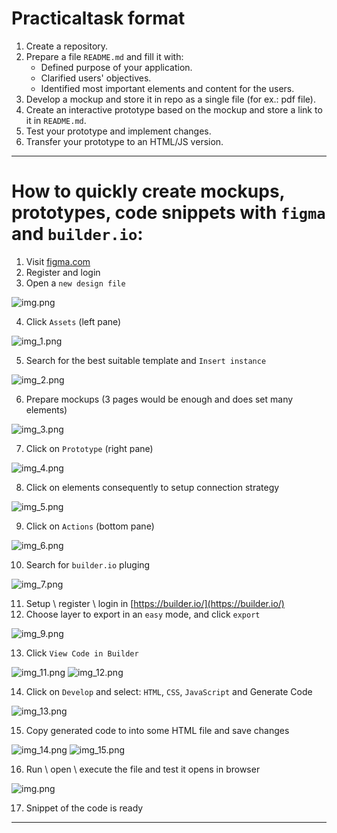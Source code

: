 # Practicaltask format

1. Create a repository.
2. Prepare a file `README.md` and fill it with:
   - Defined purpose of your application.
   - Clarified users' objectives.
   - Identified most important elements and content for the users.
3. Develop a mockup and store it in repo as a single file (for ex.: pdf file).
4. Create an interactive prototype based on the mockup and store a link to it in `README.md`.
5. Test your prototype and implement changes.
6. Transfer your prototype to an HTML/JS version.


---

# How to quickly create mockups, prototypes, code snippets with `figma` and `builder.io`:
1. Visit [figma.com](figma.com)
2. Register and login
3. Open a `new design file`

![img.png](img%2Fimg.png)

4. Click `Assets` (left pane)

![img_1.png](img%2Fimg_1.png)

5. Search for the best suitable template and `Insert instance`

![img_2.png](img%2Fimg_2.png)

6. Prepare mockups (3 pages would be enough and does set many elements)

![img_3.png](img%2Fimg_3.png)

7. Click on `Prototype` (right pane)

![img_4.png](img%2Fimg_4.png)

8. Click on elements consequently to setup connection strategy

![img_5.png](img%2Fimg_5.png)

9. Click on `Actions` (bottom pane)

![img_6.png](img%2Fimg_6.png)

10. Search for `builder.io` pluging

![img_7.png](img%2Fimg_7.png)

11. Setup \ register \ login in [https://builder.io/](https://builder.io/)
12. Choose layer to export in an `easy` mode, and click `export`

![img_9.png](img%2Fimg_9.png)

13. Click `View Code in Builder`

![img_11.png](img%2Fimg_11.png)
![img_12.png](img%2Fimg_12.png)

14. Click on `Develop` and select: `HTML`, `CSS`, `JavaScript` and Generate Code

![img_13.png](img%2Fimg_13.png)

15. Copy generated code to into some HTML file and save changes

![img_14.png](img%2Fimg_14.png)
![img_15.png](img%2Fimg_15.png)

16. Run \ open \ execute the file and test it opens in browser

![img.png](img.png)

17. Snippet of the code is ready


----

